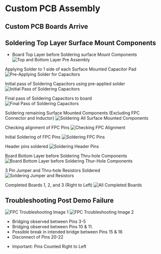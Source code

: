 # Custom PCB Assembly

## Custom PCB Boards Arrive

## Soldering Top Layer Surface Mount Components

- Board Top Layer before Soldering surface Mount Components
![Top and Bottom Layer Pre Assembly](https://github.com/sfagin89/Arigato_Crypto_Roboto/blob/2ca10768e10dea457fb1082b84c7566b8ebcfda0/PCB_files/PCB%20Assembly/Board%201%20-%20Final.jpg)

Applying Solder to 1 side of each Surface Mounted Capacitor Pad
![Pre-Applying Solder for Capacitors](https://github.com/sfagin89/Arigato_Crypto_Roboto/blob/11b04aa1cc0aeb6ba8ec5c1d995a5561341a1009/PCB_files/PCB%20Assembly/Board%203%20-%20Apply%20Solder%20to%20one%20Pad%20first%20for%20Capacitors.jpg)

Initial pass of Soldering Capacitors using pre-applied solder
![Initial Pass of Soldering Capacitors](https://github.com/sfagin89/Arigato_Crypto_Roboto/blob/11b04aa1cc0aeb6ba8ec5c1d995a5561341a1009/PCB_files/PCB%20Assembly/Board%203%20-%20Solder%20one%20end%20of%20Capacitors%20using%20preapplied%20Solder.jpg)

Final pass of Soldering Capacitors to board
![Final Pass of Soldering Capacitors](https://github.com/sfagin89/Arigato_Crypto_Roboto/blob/11b04aa1cc0aeb6ba8ec5c1d995a5561341a1009/PCB_files/PCB%20Assembly/Board%203-%20Solder%20other%20end%20of%20Capacitors.jpg)

Soldering remaining Surface Mounted Components (Excluding FPC Connector and Inductor)
![Soldering All Surface Mounted Components](https://github.com/sfagin89/Arigato_Crypto_Roboto/blob/11b04aa1cc0aeb6ba8ec5c1d995a5561341a1009/PCB_files/PCB%20Assembly/Board%203%20-%20Surface%20Mount%20Components%20Complete.jpg)

Checking alignment of FPC Pins
![Checking FPC Alignment](https://github.com/sfagin89/Arigato_Crypto_Roboto/blob/11b04aa1cc0aeb6ba8ec5c1d995a5561341a1009/PCB_files/PCB%20Assembly/Checking%20Alignment%20of%20FPC%20Pins.jpg)

Initial Soldering of FPC Pins
![Soldering FPC Pins](https://github.com/sfagin89/Arigato_Crypto_Roboto/blob/11b04aa1cc0aeb6ba8ec5c1d995a5561341a1009/PCB_files/PCB%20Assembly/Initial%20Solder%20of%20FPC%20connector.jpg)

Header pins soldered
![Soldering Header Pins](https://github.com/sfagin89/Arigato_Crypto_Roboto/blob/11b04aa1cc0aeb6ba8ec5c1d995a5561341a1009/PCB_files/PCB%20Assembly/Board%203%20-%20Headers%20Soldered.jpg)

Board Bottom Layer before Soldering Thru-hole Components
![Board Bottom Layer before Soldering Thur-Hole Components](https://github.com/sfagin89/Arigato_Crypto_Roboto/blob/11b04aa1cc0aeb6ba8ec5c1d995a5561341a1009/PCB_files/PCB%20Assembly/Board%20Bottom%20Layer%20Before%20Components%20Soldered.jpg)

3 Pin Jumper and Thru-hole Resistors Soldered
![Soldering Jumper and Resistors](https://github.com/sfagin89/Arigato_Crypto_Roboto/blob/11b04aa1cc0aeb6ba8ec5c1d995a5561341a1009/PCB_files/PCB%20Assembly/Board%203%20-%20Thru%20Hole%20Resistors%20Soldered.jpg)

Completed Boards 1, 2, and 3 (Right to Left)
![All Completed Boards](https://github.com/sfagin89/Arigato_Crypto_Roboto/blob/11b04aa1cc0aeb6ba8ec5c1d995a5561341a1009/PCB_files/PCB%20Assembly/Boards%201%202%20and%203%20from%20Right%20to%20Left.jpg)

## Troubleshooting Post Demo Failure

![FPC Troubleshooting Image 1](https://github.com/sfagin89/Arigato_Crypto_Roboto/blob/11b04aa1cc0aeb6ba8ec5c1d995a5561341a1009/PCB_files/PCB%20Assembly/Troubleshooting%201.jpg)
![FPC Troubleshooting Image 2](https://github.com/sfagin89/Arigato_Crypto_Roboto/blob/11b04aa1cc0aeb6ba8ec5c1d995a5561341a1009/PCB_files/PCB%20Assembly/Troubleshooting%202.jpg)
- Bridging observed between Pins 3-5
- Bridging observed between Pins 10 & 11.
- Possible break in intended bridge between Pins 15 & 16
- Disconnect of Pins 20-22
* Important: Pins Counted Right to Left
